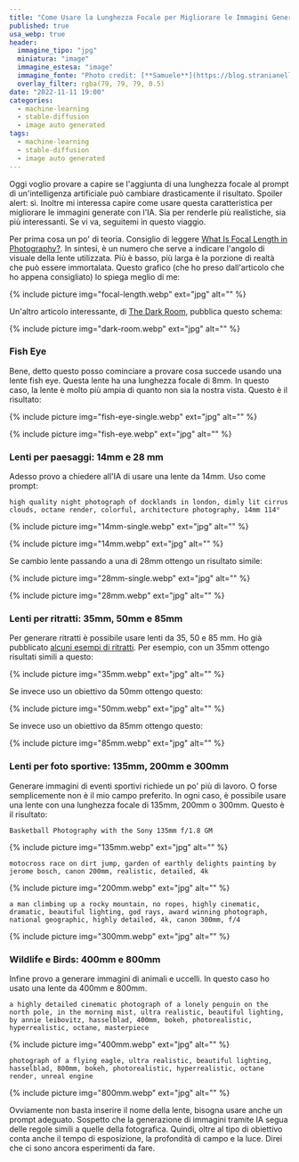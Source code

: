 ```yaml
---
title: "Come Usare la Lunghezza Focale per Migliorare le Immagini Generate con l'IA"
published: true
usa_webp: true
header:
  immagine_tipo: "jpg"
  miniatura: "image"
  immagine_estesa: "image"
  immagine_fonte: "Photo credit: [**Samuele**](https://blog.stranianelli.com/)"
  overlay_filter: rgba(79, 79, 79, 0.5)
date: "2022-11-11 19:00"
categories:
  - machine-learning
  - stable-diffusion
  - image auto generated
tags:
  - machine-learning
  - stable-diffusion
  - image auto generated
---
```


Oggi voglio provare a capire se l'aggiunta di una lunghezza focale al prompt di un'intelligenza artificiale può cambiare drasticamente il risultato. Spoiler alert: sì. Inoltre mi interessa capire come usare questa caratteristica per migliorare le immagini generate con l'IA. Sia per renderle più realistiche, sia più interessanti. Se vi va, seguitemi in questo viaggio.

Per prima cosa un po' di teoria. Consiglio di leggere [What Is Focal Length in Photography?](https://photographylife.com/what-is-focal-length-in-photography). In sintesi, è un numero che serve a indicare l'angolo di visuale della lente utilizzata. Più è basso, più larga è la porzione di realtà che può essere immortalata. Questo grafico (che ho preso dall'articolo che ho appena consigliato) lo spiega meglio di me:

{% include picture img="focal-length.webp" ext="jpg" alt="" %}

Un'altro articolo interessante, di [The Dark Room](https://thedarkroom.com/focal-length/), pubblica questo schema:

{% include picture img="dark-room.webp" ext="jpg" alt="" %}

### Fish Eye

Bene, detto questo posso cominciare a provare cosa succede usando una lente fish eye. Questa lente ha una lunghezza focale di 8mm. In questo caso, la lente è molto più ampia di quanto non sia la nostra vista. Questo è il risultato:

{% include picture img="fish-eye-single.webp" ext="jpg" alt="" %}

{% include picture img="fish-eye.webp" ext="jpg" alt="" %}

### Lenti per paesaggi: 14mm e 28 mm

Adesso provo a chiedere all'IA di usare una lente da 14mm. Uso come prompt:

```
high quality night photograph of docklands in london, dimly lit cirrus clouds, octane render, colorful, architecture photography, 14mm 114°
```

{% include picture img="14mm-single.webp" ext="jpg" alt="" %}

{% include picture img="14mm.webp" ext="jpg" alt="" %}

Se cambio lente passando a una di 28mm ottengo un risultato simile:

{% include picture img="28mm-single.webp" ext="jpg" alt="" %}

{% include picture img="28mm.webp" ext="jpg" alt="" %}

### Lenti per ritratti: 35mm, 50mm e 85mm

Per generare ritratti è possibile usare lenti da 35, 50 e 85 mm. Ho già pubblicato [alcuni esempi di ritratti](https://medium.com/mlearning-ai/10-ai-prompts-for-realistic-photography-portraits-da5edeacb031). Per esempio, con un 35mm ottengo risultati simili a questo:

{% include picture img="35mm.webp" ext="jpg" alt="" %}

Se invece uso un obiettivo da 50mm ottengo questo:

{% include picture img="50mm.webp" ext="jpg" alt="" %}

Se invece uso un obiettivo da 85mm ottengo questo:

{% include picture img="85mm.webp" ext="jpg" alt="" %}

### Lenti per foto sportive: 135mm, 200mm e 300mm

Generare immagini di eventi sportivi richiede un po' più di lavoro. O forse semplicemente non è il mio campo preferito. In ogni caso, è possibile usare una lente con una lunghezza focale di 135mm, 200mm o 300mm. Questo è il risultato:

```
Basketball Photography with the Sony 135mm f/1.8 GM
```

{% include picture img="135mm.webp" ext="jpg" alt="" %}

```
motocross race on dirt jump, garden of earthly delights painting by jerome bosch, canon 200mm, realistic, detailed, 4k
```

{% include picture img="200mm.webp" ext="jpg" alt="" %}

```
a man climbing up a rocky mountain, no ropes, highly cinematic, dramatic, beautiful lighting, god rays, award winning photograph, national geographic, highly detailed, 4k, canon 300mm, f/4
```

{% include picture img="300mm.webp" ext="jpg" alt="" %}

### Wildlife e Birds: 400mm e 800mm

Infine provo a generare immagini di animali e uccelli. In questo caso ho usato una lente da 400mm e 800mm.

```
a highly detailed cinematic photograph of a lonely penguin on the north pole, in the morning mist, ultra realistic, beautiful lighting, by annie leibovitz, hasselblad, 400mm, bokeh, photorealistic, hyperrealistic, octane, masterpiece
```

{% include picture img="400mm.webp" ext="jpg" alt="" %}

```
photograph of a flying eagle, ultra realistic, beautiful lighting,  hasselblad, 800mm, bokeh, photorealistic, hyperrealistic, octane render, unreal engine
```

{% include picture img="800mm.webp" ext="jpg" alt="" %}

Ovviamente non basta inserire il nome della lente, bisogna usare anche un prompt adeguato. Sospetto che la generazione di immagini tramite IA segua delle regole simili a quelle della fotografica. Quindi, oltre al tipo di obiettivo conta anche il tempo di esposizione, la profondità di campo e la luce. Direi che ci sono ancora esperimenti da fare.

